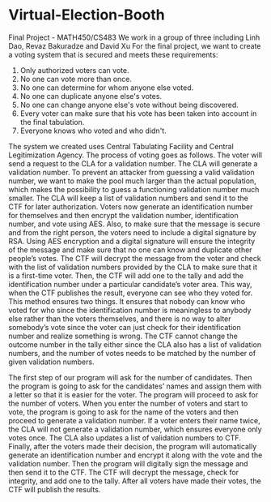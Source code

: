 # Virtual-Election-Booth

Final Project - MATH450/CS483
	We work in a group of three including Linh Dao, Revaz Bakuradze and David Xu
For the final project, we want to create a voting system that is secured and meets these requirements:
1.	Only authorized voters can vote.
2.	No one can vote more than once.
3.	No one can determine for whom anyone else voted.
4.	No one can duplicate anyone else's votes.
5.	No one can change anyone else's vote without being discovered.
6.	Every voter can make sure that his vote has been taken into account in the final tabulation.
7.	Everyone knows who voted and who didn't.

The system we created uses Central Tabulating Facility and Central Legitimization Agency. 
The process of voting goes as follows. The voter will send a request to the CLA for a validation number. 
The CLA will generate a validation number. To prevent an attacker from guessing a valid validation number, 
we want to make the pool much larger than the actual population, which makes the possibility to guess a functioning validation number much smaller. 
The CLA will keep a list of validation numbers and send it to the CTF for later authorization. 
Voters now generate an identification number for themselves and then encrypt the validation number, identification number, and vote using AES. 
Also, to make sure that the message is secure and from the right person, the voters need to include a digital signature by RSA. 
Using AES encryption and a digital signature will ensure the integrity of the message and make sure that no one can know and duplicate other people’s votes.
The CTF will decrypt the message from the voter and check with the list of validation numbers provided by the CLA to make sure that it is a first-time voter. 
Then, the CTF will add one to the tally and add the identification number under a particular candidate’s voter area. 
This way, when the CTF publishes the result, everyone can see who they voted for. This method ensures two things. 
It ensures that nobody can know who voted for who since the identification number is meaningless to anybody else rather than the voters themselves,
and there is no way to alter somebody’s vote since the voter can just check for their identification number and realize something is wrong. 
The CTF cannot change the outcome number in the tally either since the CLA also has a list of validation numbers, 
and the number of votes needs to be matched by the number of given validation numbers. 

The first step of our program will ask for the number of candidates. 
Then the program is going to ask for the candidates’ names and assign them with a letter so that it is easier for the voter. 
The program will proceed to ask for the number of voters. When you enter the number of voters and start to vote, 
the program is going to ask for the name of the voters and then proceed to generate a validation number. 
If a voter enters their name twice, the CLA will not generate a validation number, which ensures everyone only votes once. 
The CLA also updates a list of validation numbers to CTF. Finally, after the voters made their decision, 
the program will automatically generate an identification number and encrypt it along with the vote and the validation number. 
Then the program will digitally sign the message and then send it to the CTF. The CTF will decrypt the message, check for integrity,
and add one to the tally. After all voters have made their votes, the CTF will publish the results.
